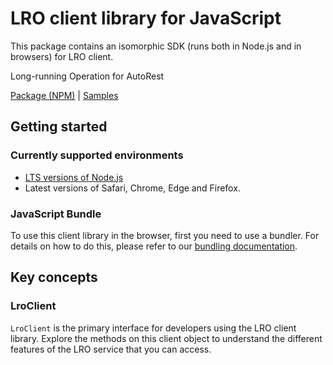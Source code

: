 # LRO client library for JavaScript

This package contains an isomorphic SDK (runs both in Node.js and in browsers) for LRO client.

Long-running Operation for AutoRest

[Package (NPM)](https://www.npmjs.com/package/@msinternal/lro) |
[Samples](https://github.com/Azure-Samples/azure-samples-js-management)

## Getting started

### Currently supported environments

- [LTS versions of Node.js](https://nodejs.org/about/releases/)
- Latest versions of Safari, Chrome, Edge and Firefox.





### JavaScript Bundle
To use this client library in the browser, first you need to use a bundler. For details on how to do this, please refer to our [bundling documentation](https://aka.ms/AzureSDKBundling).

## Key concepts

### LroClient

`LroClient` is the primary interface for developers using the LRO client library. Explore the methods on this client object to understand the different features of the LRO service that you can access.

